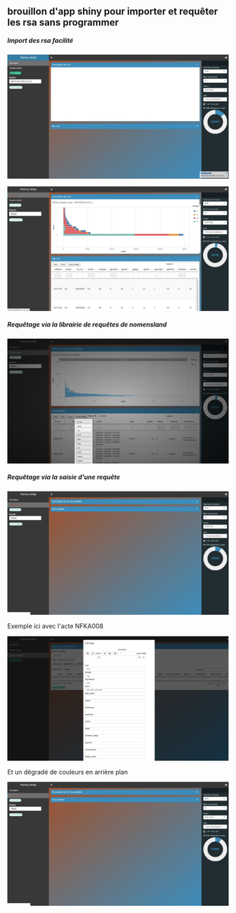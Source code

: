 ## brouillon d'app shiny pour importer et requêter les rsa sans programmer


##### Import des rsa facilité

![capture0](capture0.JPG)

![capture1](capture1.JPG)

##### Requêtage via la librairie de requêtes de nomensland
![capture2](capture2.JPG)

##### Requêtage via la saisie d'une requête
![capture3](capture3.JPG)

Exemple ici avec l'acte NFKA008

![capture4](capture4.JPG)

Et un dégradé de couleurs en arrière plan

![capture3](capture3.JPG)

